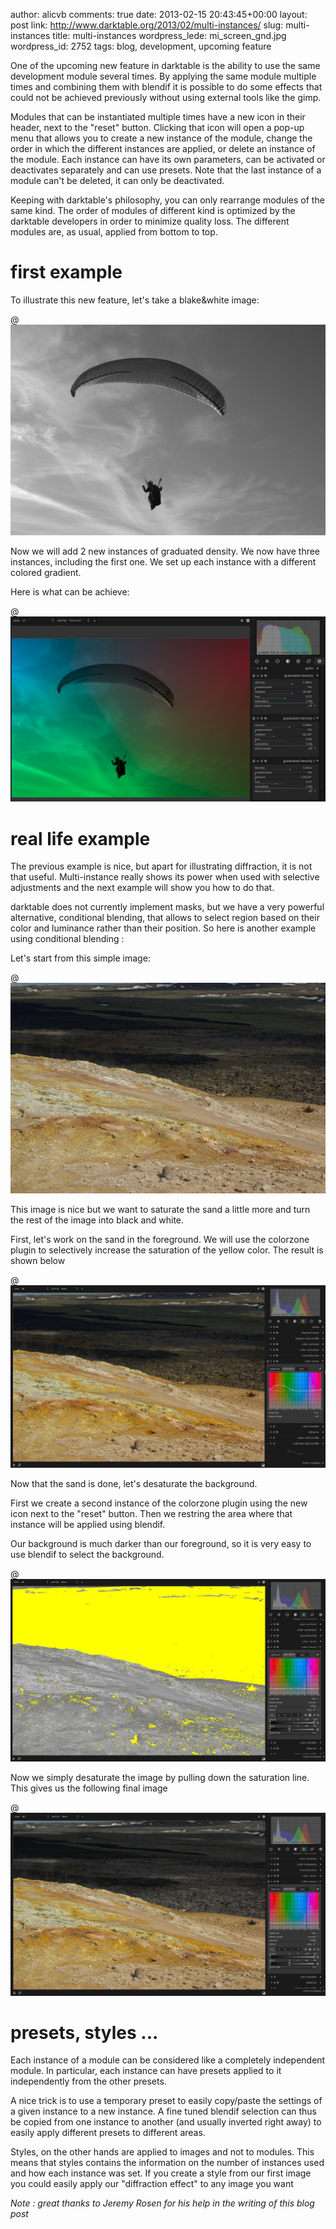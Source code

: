 author: alicvb
comments: true
date: 2013-02-15 20:43:45+00:00
layout: post
link: http://www.darktable.org/2013/02/multi-instances/
slug: multi-instances
title: multi-instances
wordpress_lede: mi_screen_gnd.jpg
wordpress_id: 2752
tags: blog, development, upcoming feature

One of the upcoming new feature in darktable is the ability to use the same development module several times. By applying the same module multiple times and combining them with blendif it is possible to do some effects that could not be achieved previously without using external tools like the gimp.

Modules that can be instantiated multiple times have a new icon in their header, next to the "reset" button. Clicking that icon will open a pop-up menu that allows you to create a new instance of the module, change the order in which the different instances are applied, or delete an instance of the module. Each instance can have its own parameters, can be activated or deactivates separately and can use presets. Note that the last instance of a module can't be deleted, it can only be deactivated.

Keeping with darktable's philosophy, you can only rearrange modules of the same kind. The order of modules of different kind is optimized by the darktable developers in order to minimize quality loss. The different modules are, as usual, applied from bottom to top.


# first example

To illustrate this new feature, let's take a blake&white image:

@![mi_IMGP0612](mi_IMGP0612.jpg)

Now we will add 2 new instances of graduated density. We now have three instances, including the first one.
We set up each instance with a different colored gradient.

Here is what can be achieve:

@![mi_screen_gnd](mi_screen_gnd.jpg)


# real life example


The previous example is nice, but apart for illustrating diffraction, it is not that useful.
Multi-instance really shows its power when used with selective adjustments and the next example will show you how to do that.

darktable does not currently implement masks, but we have a very powerful alternative, conditional blending, that allows to select region based on their color and luminance rather than their position.
So here is another example using conditional blending :

Let's start from this simple image:

@![mi_187_Leirhnjukur](mi_187_Leirhnjukur.jpg)

This image is nice but we want to saturate the sand a little more and turn the rest of the image into black and white.

First, let's work on the sand in the foreground. We will use the colorzone plugin to selectively increase the saturation of the yellow color. The result is shown below

@![mi_image2](mi_image2.jpg)

Now that the sand is done, let's desaturate the background.

First we create a second instance of the colorzone plugin using the new icon next to the "reset" button.
Then we restring the area where that instance will be applied using blendif.

Our background is much darker than our foreground, so it is very easy to use blendif to select the background.

@![mi_image3](mi_image3.jpg)

Now we simply desaturate the image by pulling down the saturation line. This gives us the following final image

@![mi_image4](mi_image4.jpg)


# presets, styles ...

Each instance of a module can be considered like a completely independent module. In particular, each instance can have presets applied to it independently from the other presets.

A nice trick is to use a temporary preset to easily copy/paste the settings of a given instance to a new instance. A fine tuned blendif selection can thus be copied from one instance to another (and usually inverted right away) to easily apply different presets to different areas.

Styles, on the other hands are applied to images and not to modules. This means that styles contains the information on the number of instances used and how each instance was set. If you create a style from our first image you could easily apply our "diffraction effect" to any image you want

_Note : great thanks to Jeremy Rosen for his help in the writing of this blog post_
